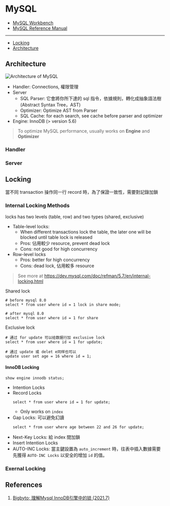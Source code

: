 # MySQL

- [MySQL Workbench](./mysql-workbench/)
- [MySQL Reference Manual](./mysql-reference-manual)

---

- [Locking](#locking)
- [Architecture](#architecture)

## Architecture

![Architecture of MySQL](https://media.geeksforgeeks.org/wp-content/uploads/20210211183907/MySQLArchi.png)

- Handler: Connections, 權限管理
- Server
  - SQL Parser: 它會將你所下達的 sql 指令，依據規則，轉化成抽象語法樹(Abstract Syntax Tree，AST)
  - Optimizer: Optimize AST from Parser
  - SQL Cache: for each search, see cache before parser and optimizer
- Engine: InnoDB (> version 5.6)

> To optimize MySQL performance, usually works on **Engine** and **Optimizer**

### Handler

### Server




## Locking

當不同 transaction 操作同一行 record 時，為了保證一致性，需要對記錄加鎖

### Internal Locking Methods

locks has two levels (table, row) and two types (shared, exclusive)

- Table-level locks: 
  - When different transactions lock the table, the later one will be blocked until table lock is released
  - Pros: 佔用較少 resource, prevent dead lock
  - Cons: not good for high concurrency
- Row-level locks
  - Pros: better for high concurrency
  - Cons: dead lock, 佔用較多 resource
  
> See more at https://dev.mysql.com/doc/refman/5.7/en/internal-locking.html

Shared lock

```mysql
# before mysql 8.0
select * from user where id = 1 lock in share mode;
  
# after mysql 8.0
select * from user where id = 1 for share
```

Exclusive lock

```mysql
# 通过 for update 可以给数据行加 exclusive lock
select * from user where id = 1 for update;
  
# 通过 update 或 delet e同样也可以
update user set age = 16 where id = 1;
```

#### InnoDB Locking

```mysql
show engine innodb status;
```

- Intention Locks
- Record Locks
  ```mysql
  select * from user where id = 1 for update;
  ```
  - Only works on `index`
- Gap Locks: 可以避免幻讀
  ```mysql
  select * from user where age between 22 and 26 for update;
  ```
- Next-Key Locks: 給 index 間加鎖
- Insert Intention Locks
- AUTO-INC Locks: 當主鍵設置為 `auto_increment` 時，往表中插入數據需要先獲得 `AUTO-INC Locks` 以安全的增加 `id` 的值。

### Exernal Locking

## References

1. [Bigbyto; 理解Mysql InnoDB引擎中的锁 (2021.7)](https://wiyi.org/mysql-innodb-locking.html)
